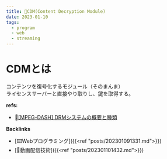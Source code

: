 ```yaml
---
title: 📝CDM(Content Decryption Module)
date: 2023-01-10
tags:
  - program
  - web
  - streaming
---
```


# CDMとは
コンテンツを復号化するモジュール（そのまんま）  
ライセンスサーバーと直接やり取りし、鍵を取得する。  

**refs:**
- 📝[[MPEG-DASH] DRMシステムの概要と種類](https://qiita.com/yun_bow/items/e573f4754579d1627a13#cdm)

**Backlinks**
- [⌨️Webプログラミング]({{<ref "posts/202301091331.md">}})  
- [📝動画配信技術]({{<ref "posts/202301101432.md">}})  